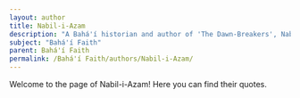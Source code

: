 ```yaml
---
layout: author
title: Nabil-i-Azam
description: "A Bahá'í historian and author of 'The Dawn-Breakers', Nabil (died 1892) documented the early history of the Bahá'í Faith and the lives of its central figures."
subject: "Bahá'í Faith"
parent: Bahá'í Faith
permalink: /Bahá'í Faith/authors/Nabil-i-Azam/
---
```


Welcome to the page of Nabil-i-Azam! Here you can find their quotes.
